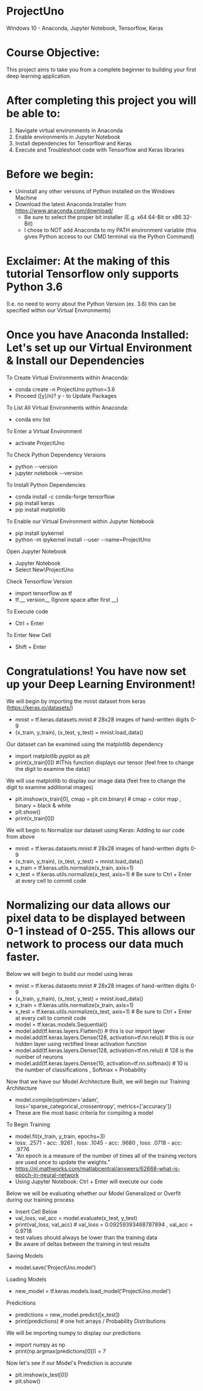 # ProjectUno
Windows 10 - Anaconda, Jupyter Notebook, Tensorflow, Keras 

# Course Objective:
This project aims to take you from a complete beginner to building your first deep learning application. 

# After completing this project you will be able to: 

1. Navigate virtual environments in Anaconda 
2. Enable environments in Jupyter Notebook 
3. Install dependencies for Tensorflow and Keras
4. Execute and Troubleshoot code with Tensorflow and Keras libraries

# Before we begin:
- Uninstall any other versions of Python installed on the Windows Machine
- Download the latest Anaconda Installer from https://www.anaconda.com/download/
  - Be sure to select the proper bit installer (E.g. x64 64-Bit or x86 32-Bit) 
  - I chose to NOT add Anaconda to my PATH environment variable (this gives Python access to our CMD terminal via the Python Command)
  
# Exclaimer: At the making of this tutorial Tensorflow only supports Python 3.6  
(I.e. no need to worry about the Python Version (ex. 3.6) this can be specified within our Virtual Environments)

# Once you have Anaconda Installed: Let's set up our Virtual Environment & Install our Dependencies

To Create Virtual Environments within Anaconda: 
- conda create -n ProjectUno python=3.6
- Proceed ([y]/n)? y - to Update Packages 

To List All Virtual Environments within Anaconda:
- conda env list 

To Enter a Virtual Environment 
- activate ProjectUno

To Check Python Dependency Versions
- python --version 
- jupyter notebook --version

To Install Python Dependencies
- conda install -c conda-forge tensorflow 
- pip install keras 
- pip install matplotlib

To Enable our Virtual Environment within Jupyter Notebook
- pip install ipykernel
- python -m ipykernel install --user --name=ProjectUno

Open Jupyter Notebook
- Jupyter Notebook
- Select New\ProjectUno

Check Tensorflow Version
- import tensorflow as tf
- tf.__ version__ (Ignore space after first __)
  
To Execute code
- Ctrl + Enter 

To Enter New Cell 
- Shift + Enter 

# Congratulations! You have now set up your Deep Learning Environment!

We will begin by importing the mnist dataset from keras (https://keras.io/datasets/)
- mnist = tf.keras.datasets.mnist  # 28x28 images of hand-written digits 0-9
- (x_train, y_train), (x_test, y_test) = mnist.load_data()

Our dataset can be examined using the matplotlib dependency
- import matplotlib.pyplot as plt
- print(x_train[0]) #(This function displays our tensor (feel free to change the digit to examine the data)) 

We will use matplotlib to display our image data (feel free to change the digit to examine additional images)
- plt.imshow(x_train[0], cmap = plt.cm.binary)  # cmap = color map , binary = black & white  
- plt.show()
- print(x_train[0])

We will begin to Normalize our dataset using Keras: Adding to our code from above 
- mnist = tf.keras.datasets.mnist  # 28x28 images of hand-written digits 0-9
- (x_train, y_train), (x_test, y_test) = mnist.load_data()
- x_train = tf.keras.utils.normalize(x_train, axis=1)
- x_test = tf.keras.utils.normalize(x_test, axis=1) # Be sure to Ctrl + Enter at every cell to commit code 

# Normalizing our data allows our pixel data to be displayed between 0-1 instead of 0-255. This allows our network to process our data much faster.

Below we will begin to build our model using keras 
- mnist = tf.keras.datasets.mnist  # 28x28 images of hand-written digits 0-9
- (x_train, y_train), (x_test, y_test) = mnist.load_data()
- x_train = tf.keras.utils.normalize(x_train, axis=1)
- x_test = tf.keras.utils.normalize(x_test, axis=1) # Be sure to Ctrl + Enter at every cell to commit code 
- model = tf.keras.models.Sequential()
- model.add(tf.keras.layers.Flatten())  # this is our import layer 
- model.add(tf.keras.layers.Dense(128, activation=tf.nn.relu))  # this is our hidden layer using rectified linear activation function
- model.add(tf.keras.layers.Dense(128, activation=tf.nn.relu))  # 128 is the number of neurons 
- model.add(tf.keras.layers.Dense(10, activation=tf.nn.softmax))  # 10 is the number of classifications , Softmax = Probability 

Now that we have our Model Architecture Built, we will begin our Training Architecture 
- model.compile(optimizer='adam', loss='sparse_categorical_crossentropy', metrics=['accuracy'])
- These are the most basic criteria for compiling a model

To Begin Training
- model.fit(x_train, y_train, epochs=3)
- loss: .2571 - acc: .9261 , loss: .1045 - acc: .9680 , loss: .0718 - acc: .9776
- "An epoch is a measure of the number of times all of the training vectors are used once to update the weights."
- https://nl.mathworks.com/matlabcentral/answers/62668-what-is-epoch-in-neural-network
- Using Jupyter Notebook: Ctrl + Enter will execute our code 


Below we will be evaluating whether our Model Generalized or Overfit during our training process
- Insert Cell Below
- val_loss, val_acc = model.evaluate(x_test, y_test)
- print(val_loss, val_acc)  # val_loss = 0.09259393468787894 , val_acc = 0.9718 
- test values should always be lower than the training data 
- Be aware of deltas between the training in test results  

Saving Models 
- model.save('ProjectUno.model')

Loading Models
- new_model = tf.keras.models.load_model('ProjectUno.model')

Predicitions
- predictions = new_model.predict([x_test])
- print(predictions)  # one hot arrays / Probability Distributions 

We will be importing numpy to display our predictions
- import numpy as np
- print(np.argmax(predictions[0])) = 7

Now let's see if our Model's Prediction is accurate 
- plt.imshow(x_test[0])
- plt.show()

















